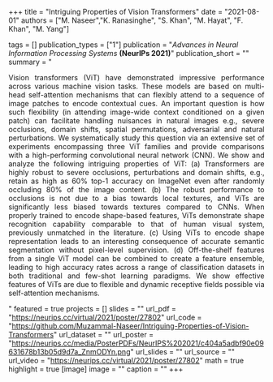 +++
title = "Intriguing Properties of Vision Transformers"
date = "2021-08-01"
authors = ["M. Naseer","K. Ranasinghe", "S. Khan", "M. Hayat", "F. Khan", "M. Yang"]

tags = []
publication_types = ["1"]
publication = "_Advances in Neural Information Processing Systems_ **(NeurIPs 2021)**"
publication_short = ""
summary = "<p style='text-align: justify;'> Vision transformers (ViT) have demonstrated impressive performance across various machine vision tasks. These models are based on multi-head self-attention mechanisms that can flexibly attend to a sequence of image patches to encode contextual cues. An important question is how such flexibility (in attending image-wide context conditioned on a given patch) can facilitate handling nuisances in natural images e.g., severe occlusions, domain shifts, spatial permutations, adversarial and natural perturbations. We systematically study this question via an extensive set of experiments encompassing three ViT families and provide comparisons with a high-performing convolutional neural network (CNN). We show and analyze the following intriguing properties of ViT: (a) Transformers are highly robust to severe occlusions, perturbations and domain shifts, e.g., retain as high as 60% top-1 accuracy on ImageNet even after randomly occluding 80% of the image content. (b) The robust performance to occlusions is not due to a bias towards local textures, and ViTs are significantly less biased towards textures compared to CNNs. When properly trained to encode shape-based features, ViTs demonstrate shape recognition capability comparable to that of human visual system, previously unmatched in the literature. (c) Using ViTs to encode shape representation leads to an interesting consequence of accurate semantic segmentation without pixel-level supervision. (d) Off-the-shelf features from a single ViT model can be combined to create a feature ensemble, leading to high accuracy rates across a range of classification datasets in both traditional and few-shot learning paradigms. We show effective features of ViTs are due to flexible and dynamic receptive fields possible via self-attention mechanisms.</p>"
featured = true
projects = []
slides = ""
url_pdf = "https://neurips.cc/virtual/2021/poster/27802"
url_code = "https://github.com/Muzammal-Naseer/Intriguing-Properties-of-Vision-Transformers"
url_dataset = ""
url_poster = "https://neurips.cc/media/PosterPDFs/NeurIPS%202021/c404a5adbf90e09631678b13b05d9d7a_ZnmODYn.png"
url_slides = ""
url_source = ""
url_video = "https://neurips.cc/virtual/2021/poster/27802"
math = true
highlight = true
[image]
image = ""
caption = ""
+++

